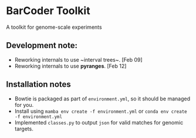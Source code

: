 # BarCoder Toolkit
A toolkit for genome-scale experiments
## Development note:
* Reworking internals to use ~interval trees~. [Feb 09]
* Reworking internals to use **pyranges**. [Feb 12]

## Installation notes
* Bowtie is packaged as part of `environment.yml`, so it should be managed for you.
* Install using `mamba env create -f environment.yml` or `conda env create -f environment.yml`
* Implemented `classes.py` to output `json` for valid matches for genomic targets.
